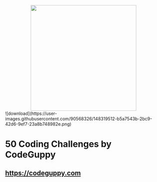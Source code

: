<div align="center">
<img src="" wdith="630" height="340" />
</div>
![download](https://user-images.githubusercontent.com/90568326/148319512-b5a7543b-2bc9-42d6-9ef7-23a8b748982e.png)

# 50 Coding Challenges by CodeGuppy
## https://codeguppy.com

